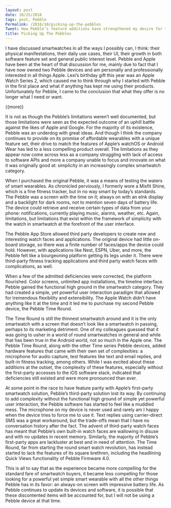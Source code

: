 ```yaml
---
layout: post
date: 10/25/2016
tags: post, Pebble
Permalink: /2016/10/picking-up-the-pebbles
Tweet: How Pebble’s feature additions have strengthened my desire for the Apple Watch.
title: Picking Up The Pebbles
---
```


I have discussed smartwatches in all the ways I possibly can, I think: their physical manifestations, their daily use cases, their UI, their growth in both software feature set and general public interest level.  Pebble and Apple have been at the heart of that discussion for me, mainly due to fact that I have now owned two Pebble devices and am personally and professionally interested in all things Apple. Lexi’s birthday gift this year was an Apple Watch Series 2, which caused me to think through why I started with Pebble in the first place and what if anything has kept me using their products. Unfortunately for Pebble, I came to the conclusion that what they offer is no longer what I need or want.

{{more}}

It is not as though the Pebble’s limitations weren’t well documented, but those limitations were seen as the expected outcome of an uphill battle against the likes of Apple and Google. For the majority of its existence, Pebble was an underdog with great ideas. And though I think the company continues to provide on its promise of affordable wearables with a unique feature set, their drive to match the features of Apple’s watchOS or Android Wear has led to a less compelling product overall. The limitations as they appear now come across less as a company struggling with lack of access to software APIs and more a company unable to focus and innovate on what it was originally good at: simplicity in an increasingly complex smartwatch category.

When I purchased the original Pebble, it was a means of testing the waters of smart wearables. As chronicled perviously, I formerly wore a Misfit Shine, which is a fine fitness tracker, but in no way smart by today’s standards. The Pebble was a screen with the time on it; always on with an eInk display and a backlight for dark rooms, not to mention seven days of battery life. The device could retrieve and receive certain types of data from your phone: notifications, currently playing music, alarms, weather, etc. Again, limitations, but limitations that exist within the framework of simplicity with the watch in smartwatch at the forefront of the user interface.

The Pebble App Store allowed third party developers to create new and interesting watch faces and applications. The original device had little on-board storage, so there was a finite number of faces/apps the device could hold. However, with applications like Nest, ESPN, Uber, and more, the Pebble felt like a bourgeoning platform getting its legs under it. There were third-party fitness tracking applications and third party watch faces with complications, as well.

When a few of the admitted deficiencies were corrected, the platform flourished. Color screens, unlimited app installations, the timeline interface. Pebble gained the functional high ground in the smartwatch category. They had created a simple, yet powerful user interaction paradigm that allowed for tremendous flexibility and extensibility. The Apple Watch didn’t have anything like it at the time and it led me to purchase my second Pebble device, the Pebble Time Round.

The Time Round is still the thinnest smartwatch around and it is the only smartwatch with a screen that doesn’t look like a smartwatch in passing, perhaps to its marketing detriment. One of my colleagues guessed that it was going to usher in a world of round smartwatches in general and while that has been true in the Android world, not so much in the Apple one. The Pebble Time Round, along with the other Time series Pebble devices, added hardware features that came with their own set of complexities: a microphone for audio capture, test features like text and email replies, and built-in fitness tracking, among others. While I was excited about these additions at the outset, the complexity of these features, especially without the first-party accesses to the iOS software stack, indicated that deficiencies still existed and were more pronounced than ever.

At some point in the race to have feature parity with Apple’s first-party smartwatch solution, Pebble’s third-party solution lost its way. By continuing to add complexity without the functional high ground of simple yet powerful user interaction, the Pebble software has started to feel like a muddled mess. The microphone on my device is never used and rarely am I happy when the device tries to force me to use it. Text replies using carrier-direct SMS was a great workaround, but the trade-offs mean that I have no conversation history after the fact. The advent of third-party watch faces has meant that Pebble’s own built-in watch faces are wallowing in disuse and with no updates in recent memory. Similarly, the majority of Pebble’s first-party apps are lackluster at best and in need of attention. The Time Round, far from starting the round smart watch revolution, has instead started to lack the features of its square brethren, including the headlining Quick Views functionality of Pebble Firmware 4.0.

This is all to say that as the experience became more compelling for the standard fare of smartwatch buyers, it became less compelling for those looking for a powerful yet simple smart wearable with all the other things Pebble has in its favor: an always-on screen with impressive battery life. As Pebble continues to update its devices and software, it is possible that these discontented items will be accounted for, but I will not be using a Pebble device at that time.